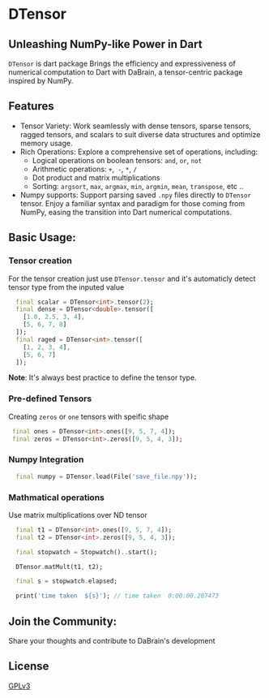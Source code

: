 # DTensor
## Unleashing NumPy-like Power in Dart

`DTensor` is dart package Brings the  efficiency and expressiveness of numerical computation to Dart with DaBrain, a tensor-centric package inspired by NumPy.



## Features

- Tensor Variety: Work seamlessly with dense tensors, sparse tensors, ragged tensors, and scalars to suit diverse data structures and optimize memory usage.
- Rich Operations: Explore a comprehensive set of operations, including:
    - Logical operations on boolean tensors: `and`, `or`, `not`
    - Arithmetic operations: `+`,` -`, `*`, `/`
    - Dot product and matrix multiplications
    - Sorting: `argsort`, `max`, `argmax`, `min`, `argmin`, `mean`, `transpose`, etc ..
- Numpy supports: Support parsing saved `.npy` files directly to `DTensor` tensor. Enjoy a familiar syntax and paradigm for those coming from NumPy, easing the transition into Dart numerical computations.

## Basic Usage:

### Tensor creation
For the tensor creation just use `DTensor.tensor` and it's automaticly detect tensor type from the inputed value

```dart
  final scalar = DTensor<int>.tensor(2);
  final dense = DTensor<double>.tensor([
    [1.0, 2.5, 3, 4],
    [5, 6, 7, 8]
  ]);
  final raged = DTensor<int>.tensor([
    [1, 2, 3, 4],
    [5, 6, 7]
  ]);

```
**Note**: It's always best practice to define the tensor type.

### Pre-defined Tensors
Creating `zeros` or `one` tensors with speific shape 
```dart
 final ones = DTensor<int>.ones([9, 5, 7, 4]);
 final zeros = DTensor<int>.zeros([9, 5, 4, 3]);
```

### Numpy Integration

```dart
  final numpy = DTensor.load(File('save_file.npy'));

```

### Mathmatical operations
Use matrix multiplications over ND tensor
```dart 
  final t1 = DTensor<int>.ones([9, 5, 7, 4]);
  final t2 = DTensor<int>.zeros([9, 5, 4, 3]);

  final stopwatch = Stopwatch()..start();

  DTensor.matMult(t1, t2);

  final s = stopwatch.elapsed;

  print('time taken  ${s}'); // time taken  0:00:00.207473
```
## Join the Community:
Share your thoughts and contribute to DaBrain's development
## License

[GPLv3](licence.md)

